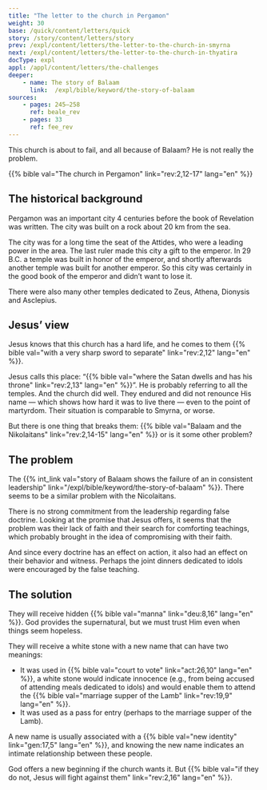 ```yaml
---
title: "The letter to the church in Pergamon"
weight: 30
base: /quick/content/letters/quick
story: /story/content/letters/story
prev: /expl/content/letters/the-letter-to-the-church-in-smyrna
next: /expl/content/letters/the-letter-to-the-church-in-thyatira
docType: expl
appl: /appl/content/letters/the-challenges
deeper:
    - name: The story of Balaam
      link:  /expl/bible/keyword/the-story-of-balaam
sources: 
    - pages: 245–258
      ref: beale_rev
    - pages: 33
      ref: fee_rev
---
```


This church is about to fail, and all because of Balaam? He is not really the problem.

{{% bible val="The church in Pergamon" link="rev:2,12-17" lang="en" %}}

## The historical background

<a name="1d2e"></a>
Pergamon was an important city 4 centuries before the book of Revelation was written. The city was built on a rock about 20 km from the sea.

The city was for a long time the seat of the Attides, who were a leading power in the area. The last ruler made this city a gift to the emperor. In 29 B.C. a temple was built in honor of the emperor, and shortly afterwards another temple was built for another emperor. So this city was certainly in the good book of the emperor and didn’t want to lose it.

There were also many other temples dedicated to Zeus, Athena, Dionysis and Asclepius.

## Jesus’ view

<a name="84e8"></a>
Jesus knows that this church has a hard life, and he comes to them {{% bible val="with a very sharp sword to separate" link="rev:2,12" lang="en" %}}.

Jesus calls this place: “{{% bible val="where the Satan dwells and has his throne" link="rev:2,13" lang="en" %}}”. He is probably referring to all the temples. And the church did well. They endured and did not renounce His name — which shows how hard it was to live there — even to the point of martyrdom. Their situation is comparable to Smyrna, or worse.

But there is one thing that breaks them: {{% bible val="Balaam and the Nikolaitans" link="rev:2,14-15" lang="en" %}} or is it some other problem?

## The problem

<a name="607a"></a>
The {{% int_link val="story of Balaam shows the failure of an in consistent leadership" link="/expl/bible/keyword/the-story-of-balaam" %}}. There seems to be a similar problem with the Nicolaitans.

There is no strong commitment from the leadership regarding false doctrine. Looking at the promise that Jesus offers, it seems that the problem was their lack of faith and their search for comforting teachings, which probably brought in the idea of compromising with their faith.

And since every doctrine has an effect on action, it also had an effect on their behavior and witness. Perhaps the joint dinners dedicated to idols were encouraged by the false teaching.

## The solution

<a name="72a9"></a>
They will receive hidden {{% bible val="manna" link="deu:8,16" lang="en" %}}. God provides the supernatural, but we must trust Him even when things seem hopeless.

They will receive a white stone with a new name that can have two meanings:

- It was used in {{% bible val="court to vote" link="act:26,10" lang="en" %}}, a white stone would indicate innocence (e.g., from being accused of attending meals dedicated to idols) and would enable them to attend the {{% bible val="marriage supper of the Lamb" link="rev:19,9" lang="en" %}}.
- It was used as a pass for entry (perhaps to the marriage supper of the Lamb).

A new name is usually associated with a {{% bible val="new identity" link="gen:17,5" lang="en" %}}, and knowing the new name indicates an intimate relationship between these people.

God offers a new beginning if the church wants it. But {{% bible val="if they do not, Jesus will fight against them" link="rev:2,16" lang="en" %}}.
